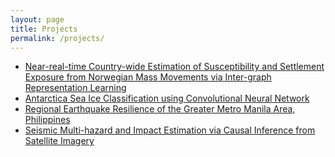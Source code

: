```yaml
---
layout: page
title: Projects
permalink: /projects/
---
```


<ul>
	<li><a href="https://github.com/IMPACTSquad/InterGraphNorwayMM">Near-real-time Country-wide Estimation of Susceptibility and Settlement Exposure from Norwegian Mass Movements via Inter-graph Representation Learning</a></li>
	<!-- <li><a href="SeaIceDL">Antarctica Sea Ice Classification using Convolutional Neural Network</a></li> -->
	<li><a href="https://github.com/ai4er-cdt/sea-ice-classification">Antarctica Sea Ice Classification using Convolutional Neural Network</a></li>
	<li><a href="https://doi.org/10.25740/kd110gb2567">Regional Earthquake Resilience of the Greater Metro Manila Area, Philippines</a></li>
	<li><a href="https://www.nature.com/articles/s41467-022-35418-8">Seismic Multi-hazard and Impact Estimation via Causal Inference from Satellite Imagery</a></li>
</ul>
